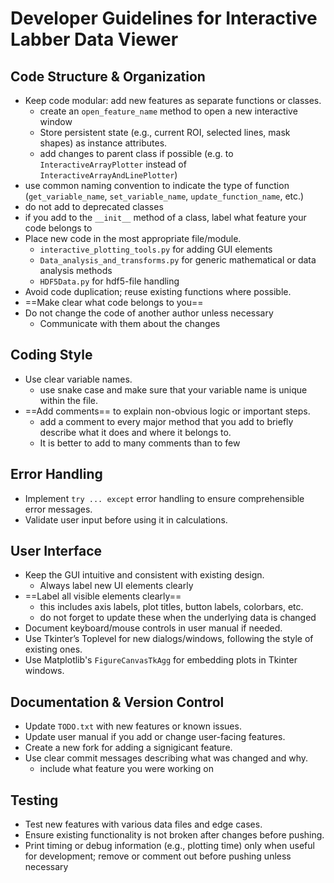# Developer Guidelines for Interactive Labber Data Viewer 


## Code Structure & Organization
- Keep code modular: add new features as separate functions or classes.
    - create an ``open_feature_name`` method to open a new interactive window 
    - Store persistent state (e.g., current ROI, selected lines, mask shapes) as instance attributes.
    - add changes to parent class if possible (e.g. to ``InteractiveArrayPlotter`` instead of ``InteractiveArrayAndLinePlotter``)
- use common naming convention to indicate the type of function (``get_variable_name``, ``set_variable_name``, ``update_function_name``, etc.)
- do not add to deprecated classes 
- if you add to the ``__init__`` method of a class, label what feature your code belongs to 
- Place new code in the most appropriate file/module.
    - ``interactive_plotting_tools.py`` for adding GUI elements  
    - ``Data_analysis_and_transforms.py`` for generic mathematical or data analysis methods 
    - ``HDF5Data.py`` for hdf5-file handling
- Avoid code duplication; reuse existing functions where possible.
- ==Make clear what code belongs to you==
- Do not change the code of another author unless necessary 
    - Communicate with them about the changes

## Coding Style
- Use clear variable names.
    - use snake case and make sure that your variable name is unique within the file.   
- ==Add comments== to explain non-obvious logic or important steps.
    - add a comment to every major method that you add to briefly describe what it does and where it belongs to.  
    - It is better to add to many comments than to few 

## Error Handling
- Implement ``try ... except`` error handling to ensure comprehensible error messages.
- Validate user input before using it in calculations.

## User Interface
- Keep the GUI intuitive and consistent with existing design.
    - Always label new UI elements clearly
- ==Label all visible elements clearly==
    - this includes axis labels, plot titles, button labels, colorbars, etc.
    - do not forget to update these when the underlying data is changed 
- Document keyboard/mouse controls in user manual if needed.  
- Use Tkinter’s Toplevel for new dialogs/windows, following the style of existing ones.
- Use Matplotlib's ``FigureCanvasTkAgg`` for embedding plots in Tkinter windows.
  
## Documentation & Version Control
- Update ``TODO.txt`` with new features or known issues.
- Update user manual if you add or change user-facing features.
- Create a new fork for adding a signigicant feature.
- Use clear commit messages describing what was changed and why.
    - include what feature you were working on


## Testing
- Test new features with various data files and edge cases.
- Ensure existing functionality is not broken after changes before pushing.
- Print timing or debug information (e.g., plotting time) only when useful for development; remove or comment out before pushing unless necessary  
